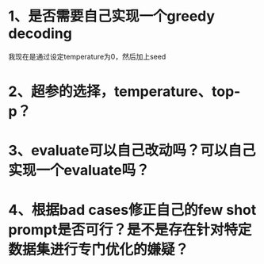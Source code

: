 # 1、是否需要自己实现一个greedy decoding
我现在是通过设定temperature为0，然后加上seed

# 2、超参的选择，temperature、top-p？

# 3、evaluate可以自己改动吗？可以自己实现一个evaluate吗？

# 4、根据bad cases修正自己的few shot prompt是否可行？是不是存在针对特定数据集进行专门优化的嫌疑？